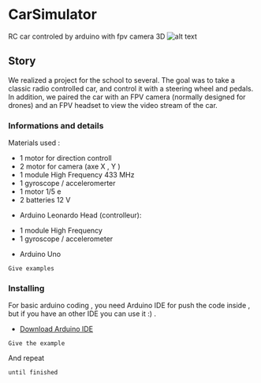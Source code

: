 # CarSimulator
RC car controled by arduino with fpv camera 3D 
![alt text](https://i.imgur.com/fpKpMUs.jpg)

## Story
We realized a project for the school to several.
The goal was to take a classic radio controlled car, and control it with a steering wheel and pedals. In addition, we paired the car with an FPV camera (normally designed for drones) and an FPV headset to view the video stream of the car.

### Informations and details
Materials used : 
- 1 motor for direction controll
- 2 motor for camera (axe X , Y )
- 1 module High Frequency 433 MHz 
- 1 gyroscope / acceleromerter 
- 1 motor 1/5 e
- 2 batteries 12 V 
* Arduino Leonardo
Head (controlleur):
- 1 module High Frequency
- 1 gyroscope / accelerometer
+  Arduino Uno


```
Give examples
```

### Installing
For basic arduino coding , you need Arduino IDE for push the code inside , but if you have an other IDE you can use it :) .
* [Download Arduino IDE ](https://www.arduino.cc/en/main/software) 
```
Give the example
```

And repeat

```
until finished
```
